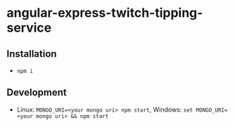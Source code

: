 # angular-express-twitch-tipping-service

## Installation

* `npm i`

## Development
* Linux: `MONGO_URI=<your mongo uri> npm start`, Windows: `set MONGO_URI=<your mongo uri> && npm start`





